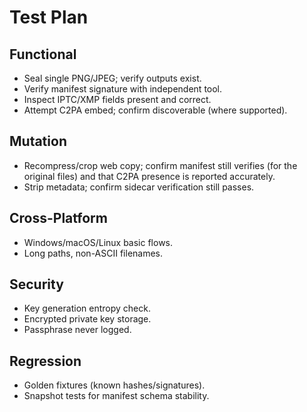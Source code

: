 # Test Plan

## Functional
- Seal single PNG/JPEG; verify outputs exist.
- Verify manifest signature with independent tool.
- Inspect IPTC/XMP fields present and correct.
- Attempt C2PA embed; confirm discoverable (where supported).

## Mutation
- Recompress/crop web copy; confirm manifest still verifies (for the original files) and that C2PA presence is reported accurately.
- Strip metadata; confirm sidecar verification still passes.

## Cross-Platform
- Windows/macOS/Linux basic flows.
- Long paths, non-ASCII filenames.

## Security
- Key generation entropy check.
- Encrypted private key storage.
- Passphrase never logged.

## Regression
- Golden fixtures (known hashes/signatures).
- Snapshot tests for manifest schema stability.
